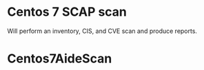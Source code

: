 # Centos 7 SCAP scan
Will perform an inventory, CIS, and CVE scan and produce reports.
# Centos7AideScan
